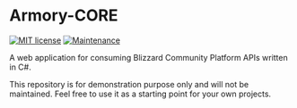 # Armory-CORE
[![MIT license](https://img.shields.io/badge/License-MIT-blue.svg)](https://lbesson.mit-license.org/)
[![Maintenance](https://img.shields.io/badge/Maintained%3F-no-red.svg)](https://github.com/erenpinaz/Armory-CORE/graphs/commit-activity)

A web application for consuming Blizzard Community Platform APIs written in C#.

This repository is for demonstration purpose only and will not be maintained. Feel free to use it as a starting point for your own projects.
